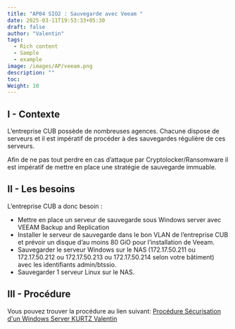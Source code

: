 ```yaml
---
title: "AP04 SIO2 : Sauvegarde avec Veeam "
date: 2025-03-11T19:53:33+05:30
draft: false
author: "Valentin"
tags:
  - Rich content
  - Sample
  - example
image: /images/AP/veeam.png
description: ""
toc: 
Weight: 10
---
```


## I - Contexte

L’entreprise CUB possède de nombreuses agences. Chacune dispose de serveurs et il est impératif de procéder à des sauvegardes régulière de ces serveurs.

Afin de ne pas tout perdre en cas d’attaque par Cryptolocker/Ransomware il est impératif de mettre en place une stratégie de sauvegarde immuable.

## II - Les besoins

L’entreprise CUB a donc besoin :

- Mettre en place un serveur de sauvegarde sous Windows server avec VEEAM Backup and Replication
- Installer le serveur de sauvegarde dans le bon VLAN de l’entreprise CUB et prévoir un disque d’au moins 80 GiO pour l’installation de Veeam.
- Sauvegarder le serveur Windows sur le NAS (172.17.50.211 ou 172.17.50.212 ou 172.17.50.213 ou 172.17.50.214 selon votre bâtiment) avec les identifiants admin/btssio.
- Sauvegarder 1 serveur Linux sur le NAS.

## III - Procédure
Vous pouvez trouver la procédure au lien suivant: [Procédure Sécurisation d'un Windows Server KURTZ Valentin](/docs/AP4.docx)
